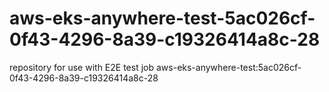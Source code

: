 # aws-eks-anywhere-test-5ac026cf-0f43-4296-8a39-c19326414a8c-28
repository for use with E2E test job aws-eks-anywhere-test:5ac026cf-0f43-4296-8a39-c19326414a8c-28
